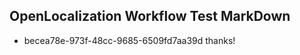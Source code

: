 ## OpenLocalization Workflow Test MarkDown
* becea78e-973f-48cc-9685-6509fd7aa39d thanks!

<!--HONumber=Jul16_HO2-->



